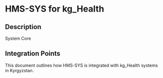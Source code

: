 # HMS-SYS for kg_Health

## Description

System Core

## Integration Points

This document outlines how HMS-SYS is integrated with kg_Health systems in Kyrgyzstan.
